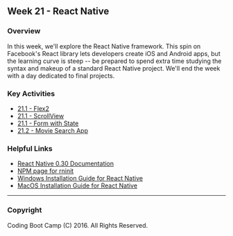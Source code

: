 ## Week 21 - React Native

### Overview

In this week, we'll explore the React Native framework. This spin on Facebook's React library lets developers create iOS and Android apps, but the learning curve is steep -- be prepared to spend extra time studying the syntax and makeup of a standard React Native project. We'll end the week with a day dedicated to final projects.

### Key Activities

* [21.1 - Flex2](1-Class-Content/21.1/Activities/2-flex2)
* [21.1 - ScrollView](1-Class-Content/21.1/Activities/4-scrollView)
* [21.1 - Form with State](1-Class-Content/21.1/Activities/5-form)
* [21.2 - Movie Search App](1-Class-Content/21.2/Activities/1-MovieSearchApp)

### Helpful Links

* [React Native 0.30 Documentation](http://facebook.github.io/react-native/releases/0.30/) 
* [NPM page for rninit](https://www.npmjs.com/package/rninit)
* [Windows Installation Guide for React Native](1-Class-Content/21.1/Supplemental/React-Native-Basic-Guide-Win.pdf)
* [MacOS Installation Guide for React Native](1-Class-Content/21.1/Supplemental/React-Native-Basic-Guide-Mac.pdf)

- - -

### Copyright

Coding Boot Camp (C) 2016. All Rights Reserved.
